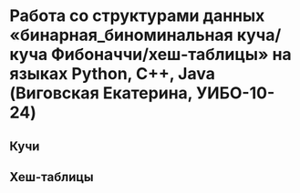 # Работа со структурами данных «бинарная_биноминальная куча/куча Фибоначчи/хеш-таблицы» на языках Python, C++, Java (Виговская Екатерина, УИБО-10-24)
## Кучи

## Хеш-таблицы
